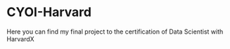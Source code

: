 # CYOI-Harvard
Here you can find my final project to the certification of Data Scientist with HarvardX 
